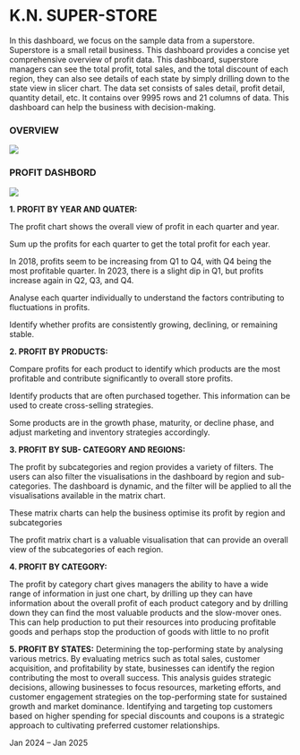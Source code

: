 # K.N. SUPER-STORE
<p>In this dashboard, we focus on the sample data from a superstore. Superstore is a small retail business. This dashboard provides a concise yet comprehensive overview of profit data.
  This dashboard, superstore managers can see the total profit, total sales, and the total discount of each region, they can also see details of each state by simply drilling down to the state view in slicer chart.
The data set consists of sales detail, profit detail, quantity detail, etc. It contains over 9995 rows and 21 columns of data. This dashboard can help the business with decision-making.

  <p><h3>OVERVIEW</h3></p>
<img src=https://github.com/AloraKesharwani/SUPER-STORE-PROFIT/assets/155231669/49b7b4f8-65d3-421a-a225-64483f8d3d31>

<p><h3>PROFIT DASHBORD </h3></p>
<img src=https://github.com/AloraKesharwani/SUPER-STORE-PROFIT/assets/155231669/1496eccf-25f3-4596-9900-4c407f496bcd>
<p>
  <b>1. PROFIT BY YEAR AND QUATER:</b> 
 
  The profit chart shows the overall view of profit in each quarter and year.
  
  Sum up the profits for each quarter to get the total profit for each year.
  
In 2018, profits seem to be increasing from Q1 to Q4, with Q4 being the most profitable quarter.
In 2023, there is a slight dip in Q1, but profits increase again in Q2, Q3, and Q4.

Analyse each quarter individually to understand the factors contributing to fluctuations in profits.

Identify whether profits are consistently growing, declining, or remaining stable.
</p>
<p>
  <b>2. PROFIT BY PRODUCTS:</b> 

  Compare profits for each product to identify which products are the most profitable and contribute significantly to overall store profits.

  Identify products that are often purchased together. This information can be used to create cross-selling strategies.

  Some products are in the growth phase, maturity, or decline phase, and adjust marketing and inventory strategies accordingly.
</p>
<p>
  <b>3. PROFIT BY SUB- CATEGORY AND REGIONS:</b> 
  
</p>The profit by subcategories and region provides a variety of filters. The users can also filter the visualisations in the dashboard by region and sub-categories. The dashboard is dynamic, and the filter will be applied to all the visualisations available in the matrix chart.

These matrix charts can help the business optimise its profit by region and subcategories

The profit matrix chart is a valuable visualisation that can provide an overall view of the subcategories of each region.

<p>
  <b>4. PROFIT BY CATEGORY:</b> 
  
The profit by category chart gives managers the ability to have a wide range of information in just one chart, by drilling up they can have information about the overall profit of each product category and by drilling down they can find the most valuable products and the slow-mover ones. This can help production to put their resources into producing profitable goods and perhaps stop the production of goods with little to no profit
</p>
<p>
  <b>5. PROFIT BY STATES:</b> 
  Determining the top-performing state by analysing various metrics. By evaluating metrics such as total sales, customer acquisition, and profitability by state, businesses can identify the region contributing the most to overall success. This analysis guides strategic decisions, allowing businesses to focus resources, marketing efforts, and customer engagement strategies on the top-performing state for sustained growth and market dominance. Identifying and targeting top customers based on higher spending for special discounts and coupons is a strategic approach to cultivating preferred customer relationships.
</p>

<p>Jan 2024 – Jan 2025 <p/>
